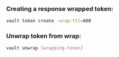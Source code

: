 ### Creating a response wrapped token:
```sh
vault token create -wrap-ttl=600
```
### Unwrap token from wrap:
```sh
vault unwrap [wrapping-token]
```
